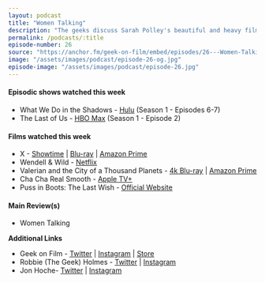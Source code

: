 ```yaml
---
layout: podcast
title: "Women Talking"
description: "The geeks discuss Sarah Polley's beautiful and heavy film Women Talking, they also discuss The Last of Us and What We Do In The Shadows streaming and Robbie finally visits Ti West's X."
permalink: /podcasts/:title
episode-number: 26
source: "https://anchor.fm/geek-on-film/embed/episodes/26---Women-Talking-e1tt8t3"
image: "/assets/images/podcast/episode-26-og.jpg"
episode-image: "/assets/images/podcast/episode-26.jpg"
---
```

<h4><strong>Episodic shows watched this week</strong></h4>
<ul>
 <li>What We Do in the Shadows - <a href="https://www.hulu.com/series/what-we-do-in-the-shadows-0b10c46a-12f0-4357-8a00-547057b49bac"><u>Hulu</u></a> (Season 1 - Episodes 6-7)</li>
 <li>The Last of Us - <a href="https://www.hbomax.com/series/urn:hbo:series:GYyofRQHeuJ6fiQEAAAEy"><u>HBO Max</u></a> (Season 1 - Episode 2)</li>
</ul>
<h4><strong>Films watched this week</strong></h4>
<ul>
  <li>X - <a href="https://www.sho.com/titles/3513549/x"><u>Showtime</u></a> | <a href="https://amzn.to/3D8zi1M"><u>Blu-ray</u></a> | <a href="https://amzn.to/3JqTXCb"><u>Amazon Prime</u></a></li>
  <li>Wendell &amp; Wild - <a href="https://www.netflix.com/title/80231433"><u>Netflix</u></a></li>
  <li>Valerian and the City of a Thousand Planets - <a href="https://amzn.to/3XOvzxX"><u>4k Blu-ray</u></a> | <a href="https://amzn.to/3XuUtmM"><u>Amazon Prime</u></a></li>
  <li>Cha Cha Real Smooth - <a href="https://tv.apple.com/us/movie/cha-cha-real-smooth/umc.cmc.6loo9fah7vwj2zpp7ehactlpd"><u>Apple TV+</u></a></li>
  <li>Puss in Boots: The Last Wish - <a href="https://www.dreamworks.com/movies/puss-in-boots-the-last-wish"><u>Official Website</u></a></li>
</ul>
<h4><strong>Main Review(s)</strong></h4>
<ul>
  <li>Women Talking</li>
</ul>
<p><strong>Additional Links</strong></p>
<ul>
  <li>Geek on Film - <a href="https://twitter.com/geekonfilmcom"><u>Twitter</u></a> | <a href="https://www.instagram.com/geekonfilmcom/"><u>Instagram</u></a> | <a href="https://www.geekonfilm.shop/"><u>Store</u></a></li>
  <li>Robbie (The Geek) Holmes - <a href="https://twitter.com/robbiethegeek"><u>Twitter</u></a> | <a href="https://www.instagram.com/robbiethegeek/"><u>Instagram</u></a></li>
  <li>Jon Hoche- <a href="https://twitter.com/JonHoche"><u>Twitter</u></a> | <a href="https://www.instagram.com/jonhoche/"><u>Instagram</u></a></li>
</ul>